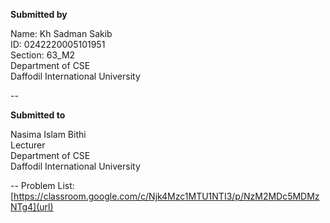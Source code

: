 **Submitted by**

Name: Kh Sadman Sakib </br>
ID: 0242220005101951 </br>
Section: 63_M2 </br>
Department of CSE</br>
Daffodil International University 

--

**Submitted to**

Nasima Islam Bithi</br>
Lecturer</br>
Department of CSE</br>
Daffodil International University

--
Problem List: [https://classroom.google.com/c/Njk4Mzc1MTU1NTI3/p/NzM2MDc5MDMzNTg4](url)
